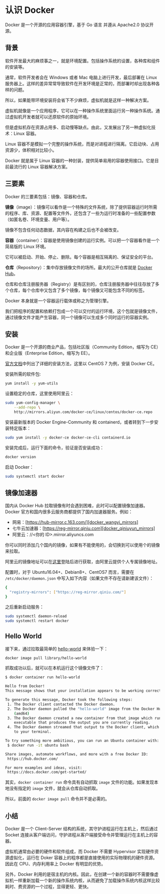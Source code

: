 # 认识 Docker

Docker 是一个开源的应用容器引擎，基于 Go 语言 并遵从 Apache2.0 协议开源。

## 背景

软件开发最大的麻烦事之一，就是环境配置。包括操作系统的设置，各种库和组件的安装等。

通常，软件开发者会在 Windows 或者 Mac 电脑上进行开发，最后部署在 Linux 服务器上。这样的差异常常导致软件在开发环境是正常的，而部署时却出现各种各样的问题。

所以，如果能带环境安装将会省下不少麻烦，虚拟机就是这样一种解决方案。

虚拟机就像是一个应用程序，它可以在一种操作系统里面运行另一种操作系统。通过虚拟机开发者就可以还原软件的原始环境。

但是虚拟机存在资源占用多、启动慢等缺点。由此，又发展出了另一种虚拟化技术：Linux 容器。

Linux 容器不是模拟一个完整的操作系统，而是对进程进行隔离。它启动块、占用资源少，体积相对比较小。

Docker 就是属于 Linux 容器的一种封装，提供简单易用的容器使用接口。它是目前最流行的 Linux 容器解决方案。

## 三要素

Docker 的三要素包括：镜像、容器和仓库。

**镜像**（image）：镜像可以看作是一个特殊的文件系统，除了提供容器运行时所需的程序、库、资源、配置等文件外，还包含了一些为运行时准备的一些配置参数（如匿名卷、环境变量、用户等）。

镜像不包含任何动态数据，其内容在构建之后也不会被改变。

**容器**（container）：容器是使用镜像创建的运行实例。可以把一个容器看作是一个简易版的 Linux 环境。

它可以被启动、开始、停止、删除。每个容器是相互隔离的、保证安全的平台。

**仓库**（Repository）：集中存放镜像文件的场所。最大的公开仓库就是 [Docker Hub][docker_hub]。

仓库和仓库注册服务器（Registry）是有区别的，仓库注册服务器中往往存放了多个仓库，每个仓库中又包含了多个镜像，每个镜像又可能包含不同的标签。

Docker 本身就是一个容器运行载体或称之为管理引擎。

我们把程序的配置和依赖打包成一个可以交付的运行环境，这个包就是镜像文件，通过镜像文件才能产生容器，同一个镜像可以生成多个同时运行的容器实例。

## 安装

Docker 是一个开源的商业产品，包括社区版（Community Edition，缩写为 CE）和企业版（Enterprise Edition，缩写为 EE）。

[官方文档][docker_install]中列出了详细的安装方法，这里以 CentOS 7 为例，安装 Docker CE。

安装所需的软件包:

```bash
yum install -y yum-utils
```

设置稳定的仓库，这里使用阿里云：

```bash
sudo yum-config-manager \
    --add-repo \
    http://mirrors.aliyun.com/docker-ce/linux/centos/docker-ce.repo
```

安装最新版本的 Docker Engine-Community 和 containerd，或者转到下一步安装特定版本：

```bash
sudo yum install -y docker-ce docker-ce-cli containerd.io
```

安装完成后，运行下面的命令，验证是否安装成功：

```bash
docker version
```

启动 Docker：

```bash
sudo systemctl start docker
```

## 镜像加速器

国内从 Docker Hub 拉取镜像有时会遇到困难，此时可以配置镜像加速器。Docker 官方和国内很多云服务商都提供了国内加速器服务。例如：

- 网易：[https://hub-mirror.c.163.com/][docker_wangyi_mirrors]
- 七牛云加速器：[https://reg-mirror.qiniu.com][docker_qiniuyun_mirrors]
- 阿里云：//<你的 ID>.mirror.aliyuncs.com

你可以同时添加几个国内的镜像，如果有不能使用的，会切换到可以使用个的镜像来拉取。

阿里云的镜像地址可以在[这里][docker_aliyun_mirrors]登陆后进行获取，由阿里云提供个人专属镜像地址。

配置时，对于 Ubuntu16.04+、Debian8+、CentOS7 而言，需要在 `/etc/docker/daemon.json` 中写入如下内容（如果文件不存在请新建该文件）：

```bash
{
  "registry-mirrors": ["https://reg-mirror.qiniu.com/"]
}
```

之后重新启动服务：

```bash
sudo systemctl daemon-reload
sudo systemctl restart docker
```

## Hello World

接下来，通过拉取最简单的 [hello-world][docker_hello_world] 来体验一下：

```bash
docker image pull library/hello-world
```

抓取成功以后，就可以在本机运行这个镜像文件了：

```bash
$ docker container run hello-world

Hello from Docker!
This message shows that your installation appears to be working correctly.

To generate this message, Docker took the following steps:
 1. The Docker client contacted the Docker daemon.
 2. The Docker daemon pulled the "hello-world" image from the Docker Hub.
    (amd64)
 3. The Docker daemon created a new container from that image which runs the
    executable that produces the output you are currently reading.
 4. The Docker daemon streamed that output to the Docker client, which sent it
    to your terminal.

To try something more ambitious, you can run an Ubuntu container with:
 $ docker run -it ubuntu bash

Share images, automate workflows, and more with a free Docker ID:
 https://hub.docker.com/

For more examples and ideas, visit:
 https://docs.docker.com/get-started/
```

其实，`docker container run` 命令具有自动抓取 `image` 文件的功能。如果发现本地没有指定的 `image` 文件，就会从仓库自动抓取。

所以，前面的 `docker image pull` 命令并不是必需的。

## 小结

Docker 是一个 Client-Server 结构的系统，其守护进程运行在主机上，然后通过 Socket 连接从客户端访问，守护进程从客户端接受命令并管理运行在主机上的容器。

虚拟机通常由必要的硬件和软件组成，而 Docker 不需要 Hypervisor 实现硬件资源虚拟化，运行在 Doker 容器上的程序都是直接使用的实际物理机的硬件资源。因此在 CPU、内存利用率上 Docker 有明显的优势。

另外，Docker 利用的是宿主机的内核。因此，在创建一个新的容器时不需要像虚拟机一样重新加载一个新的操作系统内核，从而避免了加载操作系统内核这样比较耗时、费资源的一个过程，显得更轻、更快。

[docker_hub]: https://hub.docker.com/
[docker_install]: https://docs.docker.com/engine/install/
[docker_aliyun_mirrors]: https://cr.console.aliyun.com/cn-hangzhou/instances/mirrors
[docker_wangyi_mirrors]: https://hub-mirror.c.163.com/
[docker_qiniuyun_mirrors]: https://reg-mirror.qiniu.com
[docker_hello_world]: https://hub.docker.com/_/hello-world
